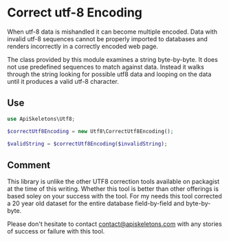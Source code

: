 Correct utf-8 Encoding
======================

When utf-8 data is mishandled it can become multiple encoded.  Data with invalid utf-8 sequences cannot be properly imported to databases and renders incorrectly in a correctly encoded web page.

The class provided by this module examines a string byte-by-byte.  It does not use predefined sequences to match against data.  Instead it walks through the string looking for possible utf8 data and looping on the data until it produces a valid utf-8 character.


Use
---

```php
use ApiSkeletons\Utf8;

$correctUtf8Encoding = new Utf8\CorrectUtf8Encoding();

$validString = $correctUtf8Encoding($invalidString);
```

Comment
-------

This library is unlike the other UTF8 correction tools available on packagist
at the time of this writing.  Whether this tool is better than other offerings is based soley on your success with the tool.  For my needs this tool corrected a 20 year old dataset for the entire database field-by-field and byte-by-byte.

Please don't hesitate to contact <contact@apiskeletons.com> with any stories of success or failure with this tool.

